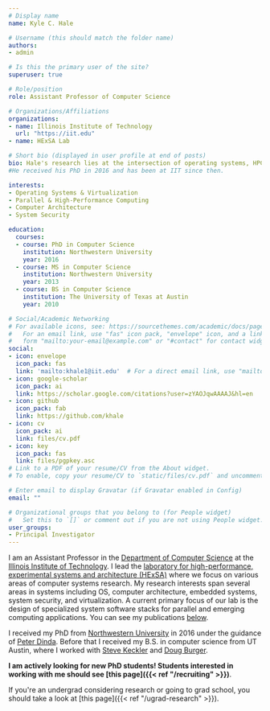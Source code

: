 ```yaml
---
# Display name
name: Kyle C. Hale

# Username (this should match the folder name)
authors:
- admin

# Is this the primary user of the site?
superuser: true

# Role/position
role: Assistant Professor of Computer Science 

# Organizations/Affiliations
organizations:
- name: Illinois Institute of Technology
  url: "https://iit.edu"
- name: HExSA Lab

# Short bio (displayed in user profile at end of posts)
bio: Hale's research lies at the intersection of operating systems, HPC, parallel computing, computer architecture.
#He received his PhD in 2016 and has been at IIT since then.

interests:
- Operating Systems & Virtualization
- Parallel & High-Performance Computing
- Computer Architecture
- System Security

education:
  courses:
  - course: PhD in Computer Science
    institution: Northwestern University
    year: 2016
  - course: MS in Computer Science
    institution: Northwestern University
    year: 2013
  - course: BS in Computer Science
    institution: The University of Texas at Austin
    year: 2010

# Social/Academic Networking
# For available icons, see: https://sourcethemes.com/academic/docs/page-builder/#icons
#   For an email link, use "fas" icon pack, "envelope" icon, and a link in the
#   form "mailto:your-email@example.com" or "#contact" for contact widget.
social:
- icon: envelope
  icon_pack: fas
  link: 'mailto:khale1@iit.edu'  # For a direct email link, use "mailto:test@example.org".
- icon: google-scholar
  icon_pack: ai
  link: https://scholar.google.com/citations?user=zYAOJqwAAAAJ&hl=en
- icon: github
  icon_pack: fab
  link: https://github.com/khale
- icon: cv
  icon_pack: ai
  link: files/cv.pdf
- icon: key
  icon_pack: fas
  link: files/pgpkey.asc
# Link to a PDF of your resume/CV from the About widget.
# To enable, copy your resume/CV to `static/files/cv.pdf` and uncomment the lines below.

# Enter email to display Gravatar (if Gravatar enabled in Config)
email: ""

# Organizational groups that you belong to (for People widget)
#   Set this to `[]` or comment out if you are not using People widget.
user_groups:
- Principal Investigator
---
```


I am an Assistant Professor in the [Department of Computer
Science](http://cs.iit.edu/) at the [Illinois Institute of
Technology](https://www.iit.edu). I lead the [laboratory for high-performance,
experimental systems and architecture (HExSA)](#lab) where we focus on various areas
of computer systems research.  My research interests
span several areas in systems including OS, computer architecture, embedded
systems, system security, and virtualization. A current primary focus of our
lab is the design of specialized system software stacks for parallel and
emerging computing applications. You can see my publications [below](#publications).


I received my PhD from [Northwestern University](https://northwestern.edu) in
2016 under the guidance of [Peter Dinda](http://pdinda.org).  Before that
I received my B.S. in computer science from UT Austin, where I worked with
[Steve Keckler](https://research.nvidia.com/person/stephen-keckler) and [Doug
Burger](https://www.microsoft.com/en-us/research/people/dburger/).

**I am actively looking for new PhD students! Students interested in working with me
should see [this page]({{< ref "/recruiting" >}})**.

If you're an undergrad considering research or going to grad school, you should take
a look at [this page]({{< ref "/ugrad-research" >}}). 

